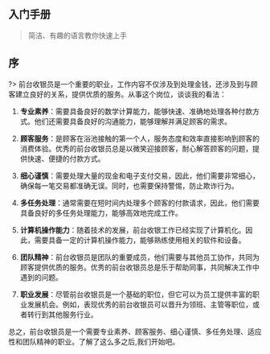 
## 入门手册

> 简洁、有趣的语言教你快速上手

## 序

?> 前台收银员是一个重要的职业，工作内容不仅涉及到处理金钱，还涉及到与顾客建立良好的关系，提供优质的服务。从事这个岗位，谈谈我的看法：

1. **专业素养**：需要具备良好的数学计算能力，能够快速、准确地处理各种付款方式。他们还需要具备良好的沟通能力，能够理解并满足顾客的需求。

2. **顾客服务**：是顾客在浴池接触的第一个人，服务态度和效率直接影响到顾客的消费体验。优秀的前台收银员总是以微笑迎接顾客，耐心解答顾客的问题，提供快速、便捷的付款方式。

3. **细心谨慎**：需要处理大量的现金和电子支付交易，因此，他们需要非常细心，确保每一笔交易都准确无误。同时，也需要保持警惕，防止欺诈行为。

4. **多任务处理**：通常需要在短时间内处理多个顾客的付款请求，因此，他们需要具备良好的多任务处理能力，能够高效地完成工作。

5. **计算机操作能力**：随着技术的发展，前台收银工作已经实现了计算机化。因此，需要具备一定的计算机操作能力，能够熟练使用相关的软件和设备。

6. **团队精神**：前台收银员是团队的重要成员，他们需要与其他员工协作，共同为顾客提供优质的服务。优秀的前台收银员总是乐于帮助同事，共同解决工作中遇到的问题。

7. **职业发展**：尽管前台收银员是一个基础的职位，但它可以为员工提供丰富的职业发展机会。例如，表现优秀的前台收银员可以晋升为领班、主管等职位，或者转行到其他服务行业。

总之，前台收银员是一个需要专业素养、顾客服务、细心谨慎、多任务处理、适应性和团队精神的职业。了解了这么多之后,我们开始吧。
